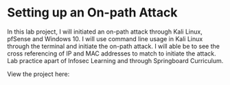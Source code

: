 # Setting up an On-path Attack

In this lab project, I will initiated an on-path attack through Kali Linux, pfSense and Windows 10. I will use command line usage in Kali Linux through the terminal and initiate the on-path attack. I will able be to see the cross referencing of IP and MAC addresses to match to initiate the attack. Lab practice apart of Infosec Learning and through Springboard Curriculum.

View the project here: 
